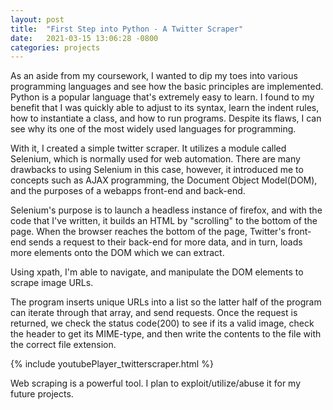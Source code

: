 ```yaml
---
layout: post
title:  "First Step into Python - A Twitter Scraper"
date:   2021-03-15 13:06:28 -0800
categories: projects
---
```


As an aside from my coursework, I wanted to dip my toes into various programming languages and see how the basic principles are implemented. Python is a popular language that's extremely easy to learn. I found to my benefit that I was quickly able to adjust to its syntax, learn the indent rules, how to instantiate a class, and how to run programs. 
Despite its flaws, I can see why its one of the most widely used languages for programming.

With it, I created a simple twitter scraper. It utilizes a module called Selenium, which is normally used for web automation. There are many drawbacks to using Selenium in this case, however, it introduced me to concepts such as AJAX programming, the Document Object Model(DOM), and the purposes of a webapps front-end and back-end. 

Selenium's purpose is to launch a headless instance of firefox, and with the code that I've written, it builds an HTML by "scrolling" to the bottom of the page. When the browser reaches the bottom of the page, Twitter's front-end sends a request to their back-end for more data, and in turn, loads more elements onto the DOM which we can extract.

Using xpath, I'm able to navigate, and manipulate the DOM elements to scrape image URLs.

The program inserts unique URLs into a list so the latter half of the program can iterate through that array, and send requests. Once the request is returned, we check the status code(200) to see if its a valid image, check the header to get its MIME-type, and then write the contents to the file with the correct file extension.

{% include youtubePlayer_twitterscraper.html %}

Web scraping is a powerful tool. I plan to exploit/utilize/abuse it for my future projects. 